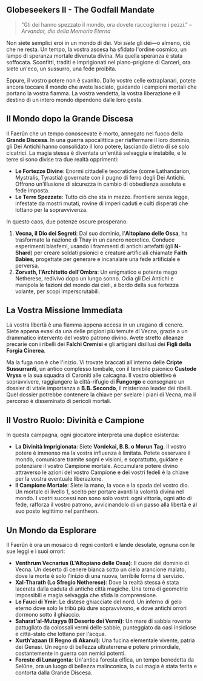 
Globeseekers II - The Godfall Mandate 
---

> "Gli dei hanno spezzato il mondo, ora dovete raccoglierne i pezzi."
> – *Arvandor, dio della Memoria Eterna*

Non siete semplici eroi in un mondo di dei. Voi *siete* gli dei—o almeno, ciò che ne resta. Un tempo, la vostra ascesa ha sfidato l'ordine cosmico, un lampo di speranza mortale divenuta divina. Ma quella speranza è stata soffocata. Sconfitti, traditi e imprigionati nel piano-prigione di Carceri, ora siete un'eco, un sussurro, una fede proibita.

Eppure, il vostro potere non è svanito. Dalle vostre celle extraplanari, potete ancora toccare il mondo che avete lasciato, guidando i campioni mortali che portano la vostra fiamma. La vostra vendetta, la vostra liberazione e il destino di un intero mondo dipendono dalle loro gesta.

## Il Mondo dopo la Grande Discesa

Il Faerûn che un tempo conoscevate è morto, annegato nel fuoco della **Grande Discesa**. In una guerra apocalittica per riaffermare il loro dominio, gli Dei Antichi hanno consolidato il loro potere, lasciando dietro di sé solo cicatrici. La magia stessa è diventata un'entità selvaggia e instabile, e le terre si sono divise tra due realtà opprimenti:

*   **Le Fortezze Divine**: Enormi cittadelle teocratiche (come Lathandarion, Mystralis, Tyrastia) governate con il pugno di ferro degli Dei Antichi. Offrono un'illusione di sicurezza in cambio di obbedienza assoluta e fede imposta.
*   **Le Terre Spezzate**: Tutto ciò che sta in mezzo. Frontiere senza legge, infestate da mostri mutati, rovine di imperi caduti e culti disperati che lottano per la sopravvivenza.

In questo caos, due potenze oscure prosperano:

1.  **Vecna, il Dio dei Segreti**: Dal suo dominio, l'**Altopiano delle Ossa**, ha trasformato la nazione di Thay in un cancro necrotico. Conduce esperimenti blasfemi, usando i frammenti di antichi artefatti (gli **N-Shard**) per creare soldati psionici e creature artificiali chiamate **Faith Babies**, progettate per generare e incanalare una fede artificiale e perversa.
2.  **Zorvath, l'Architetto dell'Ombra**: Un enigmatico e potente mago Netherese, redivivo dopo un lungo sonno. Odia gli Dei Antichi e manipola le fazioni del mondo dai cieli, a bordo della sua fortezza volante, per scopi imperscrutabili.

## La Vostra Missione Immediata

La vostra libertà è una fiamma appena accesa in un uragano di cenere. Siete appena evasi da una delle prigioni più temute di Vecna, grazie a un drammatico intervento del vostro patrono divino. Avete stretto alleanze precarie con i ribelli dei **Falchi Cremisi** e gli artigiani disillusi dei **Figli della Forgia Cinerea**.

Ma la fuga non è che l'inizio. Vi trovate braccati all'interno delle **Cripte Sussurranti**, un antico complesso tombale, con il temibile psionico **Custode Vryss** e la sua squadra di Caroniti alle calcagna. Il vostro obiettivo è sopravvivere, raggiungere la città-rifugio di **Fungorgo** e consegnare un dossier di vitale importanza a **B.B. Secondo**, il misterioso leader dei ribelli. Quel dossier potrebbe contenere la chiave per svelare i piani di Vecna, ma il percorso è disseminato di pericoli mortali.

## Il Vostro Ruolo: Divinità e Campione

In questa campagna, ogni giocatore interpreta una duplice esistenza:

*   **La Divinità Imprigionata**: Siete **Vordekai, B.B. o Morun Tag**. Il vostro potere è immenso ma la vostra influenza è limitata. Potete osservare il mondo, comunicare tramite sogni e visioni, e soprattutto, guidare e potenziare il vostro Campione mortale. Accumulare potere divino attraverso le azioni del vostro Campione e dei vostri fedeli è la chiave per la vostra eventuale liberazione.
*   **Il Campione Mortale**: Siete la mano, la voce e la spada del vostro dio. Un mortale di livello 1, scelto per portare avanti la volontà divina nel mondo. I vostri successi non sono solo vostri: ogni vittoria, ogni atto di fede, rafforza il vostro patrono, avvicinandolo di un passo alla libertà e al suo posto legittimo nel pantheon.

## Un Mondo da Esplorare

Il Faerûn è ora un mosaico di regni contorti e lande desolate, ognuna con le sue leggi e i suoi orrori:

*   **Venthrum Vecnarius (L'Altopiano delle Ossa)**: Il cuore del dominio di Vecna. Un deserto di cenere bianca sotto un cielo arancione malato, dove la morte è solo l'inizio di una nuova, terribile forma di servizio.
*   **Xal-Tharath (Lo Sfregio Netherese)**: Dove la realtà stessa è stata lacerata dalla caduta di antiche città magiche. Una terra di geometrie impossibili e magia selvaggia che sfida la comprensione.
*   **Le Fauci di Ymir**: Le distese ghiacciate del nord. Un inferno di gelo eterno dove solo le tribù più dure sopravvivono, e dove antichi orrori dormono sotto il ghiaccio.
*   **Saharat'al-Mutayya (Il Deserto dei Vermi)**: Un mare di sabbia rovente pattugliato da colossali vermi delle sabbie, punteggiato da oasi insidiose e città-stato che lottano per l'acqua.
*   **Xurth'azaan (Il Regno di Akanul)**: Una fucina elementale vivente, patria dei Genasi. Un regno di bellezza ultraterrena e potere primordiale, costantemente in guerra con nemici potenti.
*   **Foreste di Lunargenta**: Un'antica foresta elfica, un tempo benedetta da Selûne, ora un luogo di bellezza malinconica, la cui magia è stata ferita e contorta dalla Grande Discesa.
